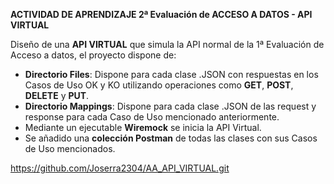**ACTIVIDAD DE APRENDIZAJE 2ª Evaluación de ACCESO A DATOS - API VIRTUAL**

Diseño de una **API VIRTUAL** que simula la API normal de la 1ª Evaluación de Acceso a datos, el proyecto
dispone de:

* **Directorio Files**: Dispone para cada clase .JSON con respuestas en los Casos de Uso OK y KO utilizando operaciones 
como **GET**, **POST**, **DELETE** y **PUT**.
* **Directorio Mappings**: Dispone para cada clase .JSON de las request y response para cada Caso de Uso mencionado anteriormente.
* Mediante un ejecutable **Wiremock** se inicia la API Virtual.
* Se añadido una **colección Postman** de todas las clases con sus Casos de Uso mencionados.

https://github.com/Joserra2304/AA_API_VIRTUAL.git
